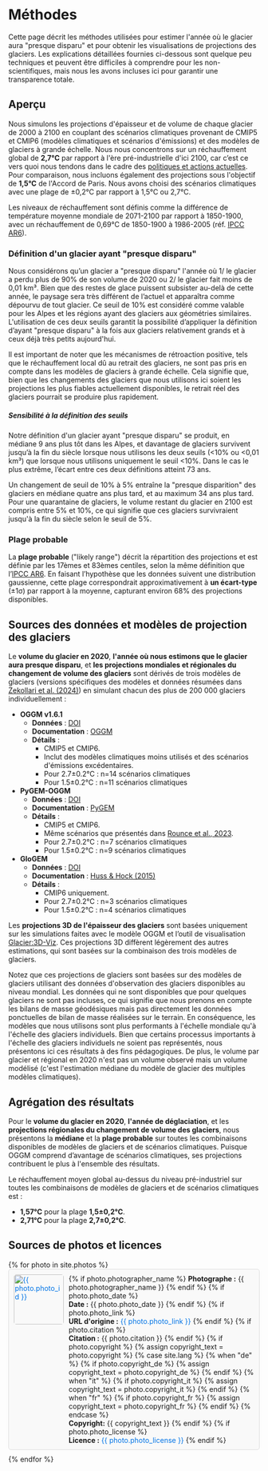 # Méthodes

Cette page décrit les méthodes utilisées pour estimer l'année où le glacier aura "presque disparu" et pour obtenir les visualisations de projections des glaciers. Les explications détaillées fournies ci-dessous sont quelque peu techniques et peuvent être difficiles à comprendre pour les non-scientifiques, mais nous les avons incluses ici pour garantir une transparence totale.

## Aperçu

Nous simulons les projections d'épaisseur et de volume de chaque glacier de 2000 à 2100 en couplant des scénarios climatiques provenant de CMIP5 et CMIP6 (modèles climatiques et scénarios d'émissions) et des modèles de glaciers à grande échelle. Nous nous concentrons sur un réchauffement global de **2,7°C** par rapport à l'ère pré-industrielle d'ici 2100, car c’est ce vers quoi nous tendons dans le cadre des [politiques et actions actuelles](https://climateactiontracker.org/global/cat-thermometer/). Pour comparaison, nous incluons également des projections sous l'objectif de **1,5°C** de l'Accord de Paris. Nous avons choisi des scénarios climatiques avec une plage de ±0,2°C par rapport à 1,5°C ou 2,7°C. 

Les niveaux de réchauffement sont définis comme la différence de température moyenne mondiale de 2071-2100 par rapport à 1850-1900, avec un réchauffement de 0,69°C de 1850-1900 à 1986-2005 (réf. [IPCC AR6](https://www.ipcc.ch/report/ar6/wg1/)).

### Définition d'un glacier ayant "presque disparu"
Nous considérons qu’un glacier a "presque disparu" l'année où 1/ le glacier a perdu plus de 90% de son volume de 2020 ou 2/ le glacier fait moins de 0,01 km³. Bien que des restes de glace puissent subsister au-delà de cette année, le paysage sera très différent de l’actuel et apparaîtra comme dépourvu de tout glacier. Ce seuil de 10% est considéré comme valable pour les Alpes et les régions ayant des glaciers aux géométries similaires. L'utilisation de ces deux seuils garantit la possibilité d’appliquer la définition d’ayant "presque disparu" à la fois aux glaciers relativement grands et à ceux déjà très petits aujourd'hui.

Il est important de noter que les mécanismes de rétroaction positive, tels que le réchauffement local dû au retrait des glaciers, ne sont pas pris en compte dans les modèles de glaciers à grande échelle. Cela signifie que, bien que les changements des glaciers que nous utilisons ici soient les projections les plus fiables actuellement disponibles, le retrait réel des glaciers pourrait se produire plus rapidement.

##### Sensibilité à la définition des seuils
Notre définition d'un glacier ayant "presque disparu" se produit, en médiane 9 ans plus tôt dans les Alpes, et davantage de glaciers survivent jusqu’à la fin du siècle lorsque nous utilisons les deux seuils (<10% ou <0,01 km³) que lorsque nous utilisons uniquement le seuil <10%. Dans le cas le plus extrême, l’écart entre ces deux définitions atteint 73 ans.

Un changement de seuil de 10% à 5% entraîne la "presque disparition" des glaciers en médiane quatre ans plus tard, et au maximum 34 ans plus tard. Pour une quarantaine de glaciers, le volume restant du glacier en 2100 est compris entre 5% et 10%, ce qui signifie que ces glaciers survivraient jusqu'à la fin du siècle selon le seuil de 5%.

### Plage probable

La **plage probable** ("likely range") décrit la répartition des projections et est définie par les 17èmes et 83èmes centiles, selon la même définition que l’[IPCC AR6](https://www.ipcc.ch/report/ar6/wg1/). En faisant l’hypothèse que les données suivent une distribution gaussienne, cette plage correspondrait approximativement à **un écart-type** (±1σ) par rapport à la moyenne, capturant environ 68% des projections disponibles.

## Sources des données et modèles de projection des glaciers

Le **volume du glacier en 2020**, **l'année où nous estimons que le glacier aura presque disparu**, et **les projections mondiales et régionales du changement de volume des glaciers** sont dérivés de trois modèles de glaciers (versions spécifiques des modèles et données résumées dans [Zekollari et al. (2024)](https://doi.org/10.5194/tc-18-5045-2024)) en simulant chacun des plus de 200 000 glaciers individuellement :

- **OGGM v1.6.1**
  - **Données** : [DOI](https://doi.org/10.5281/zenodo.8286064)
  - **Documentation** : [OGGM](https://oggm.org/)
  - **Détails** :
    - CMIP5 et CMIP6.
    - Inclut des modèles climatiques moins utilisés et des scénarios d'émissions excédentaires.
    - Pour 2.7±0.2°C : n=14 scénarios climatiques
    - Pour 1.5±0.2°C : n=11 scénarios climatiques
- **PyGEM-OGGM**
  - **Données** : [DOI](https://doi.org/10.5067/P8BN9VO9N5C7)
  - **Documentation** : [PyGEM](https://pygem.readthedocs.io/en/latest/introduction.html)
  - **Détails** :
    - CMIP5 et CMIP6.
    - Même scénarios que présentés dans [Rounce et al., 2023](https://doi.org/10.1126/science.abo1324).
    - Pour 2.7±0.2°C : n=7 scénarios climatiques
    - Pour 1.5±0.2°C : n=9 scénarios climatiques
- **GloGEM**
  - **Données** : [DOI](https://doi.org/10.5281/zenodo.10908277)
  - **Documentation** : [Huss & Hock (2015)](https://doi.org/10.3389/feart.2015.00054)
  - **Détails** :
    - CMIP6 uniquement.
    - Pour 2.7±0.2°C : n=3 scénarios climatiques
    - Pour 1.5±0.2°C : n=4 scénarios climatiques

Les **projections 3D de l'épaisseur des glaciers** sont basées uniquement sur les simulations faites avec le modèle OGGM et l’outil de visualisation [Glacier:3D-Viz](https://glacier3dviz.oggm.org/tutorials/welcome.html). Ces projections 3D diffèrent légèrement des autres estimations, qui sont basées sur la combinaison des trois modèles de glaciers.  

Notez que ces projections de glaciers sont basées sur des modèles de glaciers utilisant des données d'observation des glaciers disponibles au niveau mondial. Les données qui ne sont disponibles que pour quelques glaciers ne sont pas incluses, ce qui signifie que nous prenons en compte les bilans de masse géodésiques mais pas directement les données ponctuelles de bilan de masse réalisées sur le terrain. En conséquence, les modèles que nous utilisons sont plus performants à l'échelle mondiale qu'à l'échelle des glaciers individuels. Bien que certains processus importants à l'échelle des glaciers individuels ne soient pas représentés, nous présentons ici ces résultats à des fins pédagogiques. De plus, le volume par glacier et régional en 2020 n'est pas un volume observé mais un volume modélisé (c'est l'estimation médiane du modèle de glacier des multiples modèles climatiques).

## Agrégation des résultats

Pour le **volume du glacier en 2020**, **l'année de déglaciation**, et les **projections régionales du changement de volume des glaciers**, nous présentons la **médiane** et la **plage probable** sur toutes les combinaisons disponibles de modèles de glaciers et de scénarios climatiques. Puisque OGGM comprend d’avantage de scénarios climatiques, ses projections contribuent le plus à l'ensemble des résultats.

Le réchauffement moyen global au-dessus du niveau pré-industriel sur toutes les combinaisons de modèles de glaciers et de scénarios climatiques est :  
- **1,57°C** pour la plage **1,5±0,2°C**.  
- **2,71°C** pour la plage **2,7±0,2°C**.

## Sources de photos et licences

<style>
  .photo-container {
    display: flex;
    align-items: flex-start;
    border: 1px solid #ddd; /* Ajoute une bordure grise claire autour de chaque bloc de photo */
    padding: 10px; /* Ajoute de l'espace entre le contenu et la bordure */
    margin-bottom: 10px; /* Ajoute de l'espace entre chaque bloc de photo */
    border-radius: 5px; /* Arrondit les coins de la bordure */
    background-color: #f9f9f9; /* Couleur de fond claire pour un meilleur contraste */
  }

  .photo-container img {
    margin-right: 10px; /* Ajoute de l'espace entre l'image et le texte */
    width: 100px; /* Fixe la largeur de l'image */
    height: auto; /* Maintient le ratio de l'image */
    border-radius: 5px; /* Optionnel : ajoute des coins arrondis à l'image */
    min-width: 100px;
  }

  .photo-container .text-content {
    display: block;
    flex-direction: column; /* Empile le texte verticalement */
  }

  .photo-container a {
    color: #0073e6; /* Rend les liens visuellement distincts */
    text-decoration: none; /* Supprime le soulignement des liens */
  }

  .photo-container a:hover {
    text-decoration: underline; /* Ajoute un soulignement au survol pour plus de clarté */
  }

</style>
<div>
  {% for photo in site.photos %}
    <div class="photo-container" id="{{ photo.photo_id }}">
      <a href="{{ site.baseurl }}{{ photo.filename }}">
        <img src="{{ site.baseurl }}{{ photo.filename }}" alt="{{ photo.photo_id }}" style="width: 100px; height: auto;">
      </a>
      <div class="text-content">
        {% if photo.photographer_name %}
          <b>Photographe :</b> {{ photo.photographer_name }}
        {% endif %}
        {% if photo.photo_date %}
          <br><b>Date :</b> {{ photo.photo_date }}
        {% endif %}
        {% if photo.photo_link %}
          <br><b>URL d'origine :</b> <a href="{{ photo.photo_link }}">{{ photo.photo_link }}</a>
        {% endif %}
        {% if photo.citation %}
          <br><b>Citation :</b> {{ photo.citation }}
        {% endif %}
        {% if photo.copyright %}
          {% assign copyright_text = photo.copyright %}
          {% case site.lang %}
            {% when "de" %}
              {% if photo.copyright_de %}
                {% assign copyright_text = photo.copyright_de %}
              {% endif %}
            {% when "it" %}
              {% if photo.copyright_it %}
                {% assign copyright_text = photo.copyright_it %}
              {% endif %}
            {% when "fr" %}
              {% if photo.copyright_fr %}
                {% assign copyright_text = photo.copyright_fr %}
              {% endif %}
          {% endcase %}
          <br><b>Copyright:</b> {{ copyright_text }}
        {% endif %}
        {% if photo.photo_license %}
          <br><b>Licence :</b> <a href="{{ photo.photo_license_url }}">{{ photo.photo_license }}</a>
        {% endif %}
      </div>
    </div>
  {% endfor %}
</div>

